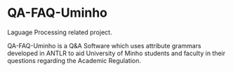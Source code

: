 # QA-FAQ-Uminho

Laguage Processing related project.

QA-FAQ-Uminho is a Q&A Software which uses attribute grammars developed in ANTLR to aid University of Minho students and faculty in their questions regarding the Academic Regulation.
